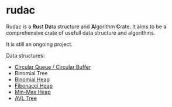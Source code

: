 # rudac

Rudac is a **Ru**st **D**ata structure and **A**lgorithm **C**rate.
It aims to be a comprehensive crate of usefull data structure and algorithms.

It is still an ongoing project.

Data structures:
* [Circular Queue / Circular Buffer](https://en.wikipedia.org/wiki/Circular_buffer)
* Binomial Tree
* [Binomial Heap](https://en.wikipedia.org/wiki/Binomial_heap)
* [Fibonacci Heap](https://en.wikipedia.org/wiki/Fibonacci_heap)
* [Min-Max Heap](https://en.wikipedia.org/wiki/Min-max_heap)
* [AVL Tree](https://en.wikipedia.org/wiki/AVL_tree)